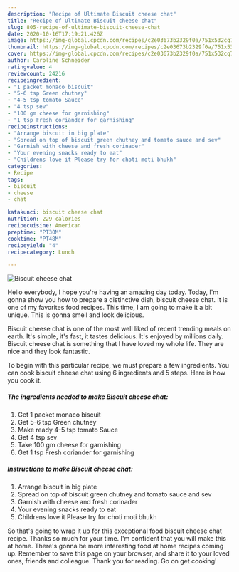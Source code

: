 ```yaml
---
description: "Recipe of Ultimate Biscuit cheese chat"
title: "Recipe of Ultimate Biscuit cheese chat"
slug: 805-recipe-of-ultimate-biscuit-cheese-chat
date: 2020-10-16T17:19:21.426Z
image: https://img-global.cpcdn.com/recipes/c2e03673b2329f0a/751x532cq70/biscuit-cheese-chat-recipe-main-photo.jpg
thumbnail: https://img-global.cpcdn.com/recipes/c2e03673b2329f0a/751x532cq70/biscuit-cheese-chat-recipe-main-photo.jpg
cover: https://img-global.cpcdn.com/recipes/c2e03673b2329f0a/751x532cq70/biscuit-cheese-chat-recipe-main-photo.jpg
author: Caroline Schneider
ratingvalue: 4
reviewcount: 24216
recipeingredient:
- "1 packet monaco biscuit"
- "5-6 tsp Green chutney"
- "4-5 tsp tomato Sauce"
- "4 tsp sev"
- "100 gm cheese for garnishing"
- "1 tsp Fresh coriander for garnishing"
recipeinstructions:
- "Arrange biscuit in big plate"
- "Spread on top of biscuit green chutney and tomato sauce and sev"
- "Garnish with cheese and fresh corinader"
- "Your evening snacks ready to eat"
- "Childrens love it Please try for choti moti bhukh"
categories:
- Recipe
tags:
- biscuit
- cheese
- chat

katakunci: biscuit cheese chat 
nutrition: 229 calories
recipecuisine: American
preptime: "PT30M"
cooktime: "PT48M"
recipeyield: "4"
recipecategory: Lunch

---
```



![Biscuit cheese chat](https://img-global.cpcdn.com/recipes/c2e03673b2329f0a/751x532cq70/biscuit-cheese-chat-recipe-main-photo.jpg)

Hello everybody, I hope you're having an amazing day today. Today, I'm gonna show you how to prepare a distinctive dish, biscuit cheese chat. It is one of my favorites food recipes. This time, I am going to make it a bit unique. This is gonna smell and look delicious.



Biscuit cheese chat is one of the most well liked of recent trending meals on earth. It's simple, it's fast, it tastes delicious. It's enjoyed by millions daily. Biscuit cheese chat is something that I have loved my whole life. They are nice and they look fantastic.


To begin with this particular recipe, we must prepare a few ingredients. You can cook biscuit cheese chat using 6 ingredients and 5 steps. Here is how you cook it.

<!--inarticleads1-->

##### The ingredients needed to make Biscuit cheese chat:

1. Get 1 packet monaco biscuit
1. Get 5-6 tsp Green chutney
1. Make ready 4-5 tsp tomato Sauce
1. Get 4 tsp sev
1. Take 100 gm cheese for garnishing
1. Get 1 tsp Fresh coriander for garnishing




<!--inarticleads2-->

##### Instructions to make Biscuit cheese chat:

1. Arrange biscuit in big plate
1. Spread on top of biscuit green chutney and tomato sauce and sev
1. Garnish with cheese and fresh corinader
1. Your evening snacks ready to eat
1. Childrens love it Please try for choti moti bhukh




So that's going to wrap it up for this exceptional food biscuit cheese chat recipe. Thanks so much for your time. I'm confident that you will make this at home. There's gonna be more interesting food at home recipes coming up. Remember to save this page on your browser, and share it to your loved ones, friends and colleague. Thank you for reading. Go on get cooking!
